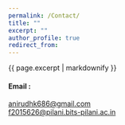 ```yaml
---
permalink: /Contact/
title: ""
excerpt: ""
author_profile: true
redirect_from: 
---
```


{{ page.excerpt | markdownify }}

#### Email :
 [anirudhk686@gmail.com](mailto:anirudhk686@gmail.com) <br>
 [f2015626@pilani.bits-pilani.ac.in](mailto:f2015626@pilani.bits-pilani.ac.in)
